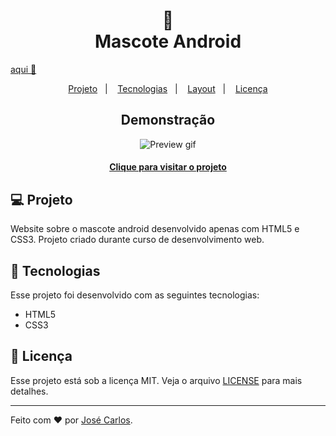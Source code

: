 
<h1 align="center">🔗<br>Mascote Android </h1>
  <a href="https://carlos3274.github.io/Site-android-mascote/">aqui 🔗</a>

<p align="center">
<a href="#-projeto">Projeto</a>&nbsp;&nbsp;&nbsp;|&nbsp;&nbsp;&nbsp;
  <a href="#-tecnologias">Tecnologias</a>&nbsp;&nbsp;&nbsp;|&nbsp;&nbsp;&nbsp;
  <a href="#-layout">Layout</a>&nbsp;&nbsp;&nbsp;|&nbsp;&nbsp;&nbsp;
  <a href="#-licença">Licença</a>
</p>

<h2 align="center">Demonstração</h2>


<div align="center"><img src="https://media.giphy.com/media/MIc7Q4ugmNVS9MXxxl/giphy.gif" alt="Preview gif"></div>

<h4 align="center"><a href="https://carlos3274.github.io/Site-android-mascote/">Clique para visitar o projeto</a></h4>

## 💻 Projeto

Website sobre o mascote android desenvolvido apenas com HTML5 e CSS3. Projeto criado durante curso de desenvolvimento web.

## 🚀 Tecnologias

Esse projeto foi desenvolvido com as seguintes tecnologias:

- HTML5
- CSS3

## 📝 Licença

Esse projeto está sob a licença MIT. Veja o arquivo [LICENSE](LICENSE) para mais detalhes.

---

Feito com ♥ por [José Carlos](https://www.linkedin.com/in/zecapontes/).
